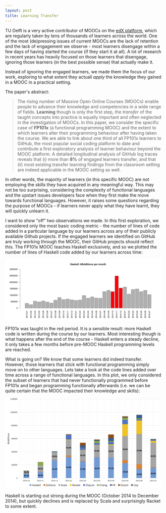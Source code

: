 ```yaml
---
layout: post
title: Learning Transfer
---
```


TU Delft is a very active contributor of MOOCs on the [edX platform](https://www.edx.org/), 
which are regularly taken by tens of thousands of learners across the world. One of the most (de)pressing issues of
current MOOCs are the lack of retention and the lack of engagement we observe - most learners disengage within a few days
of having started the course (if they start it at all). A lot of research in recent years has heavily focused on those learners
that disengage, ignoring those learners (in the best possible sense) that actually make it.

Instead of ignoring the engaged learners, we made them the focus of our work, exploring to what extent they 
actuall *apply* the knowledge they gained in a MOOC in a practical setting.

The paper's abstract:

>The rising number of Massive Open Online Courses (MOOCs) enable people to advance their knowledge 
>and competencies in a wide range of fields. **Learning** though is only the first step, the 
>*transfer* of the taught concepts into practice is equally important and often neglected in the investigation of MOOCs. 
>In this paper, we consider the specific case of **FP101x** (a functional programming MOOC) and the extent to which learners 
>alter their programming behaviour after having taken the course. We are able to link about one third of all FP101x learners
>to GitHub, the most popular social coding platform to date and contribute a first exploratory analysis of learner behaviour 
>beyond the MOOC platform. A detailed longitudinal analysis of GitHub log traces reveals that (i) more than **8%** of engaged 
>learners transfer, and that (ii) most existing transfer learning findings from the classroom setting are indeed applicable 
>in the MOOC setting as well. 

In other words, the majority of learners (in this specific MOOC) are not employing the skills they have acquired
in any meaningful way. This may not be too surprising, considering the complexity of functional languages and the upstart issues
developers face when they first make the move towards functional languages. However, it raises some questions regarding the 
purpose of MOOCs - if learners never apply what they have learnt, they will quickly unlearn it. 

I want to show "off" two observations we made. In this first exploration, we considered only the most basic coding 
metric - the number of lines of code added in a particular language by our learners across any of their publicly 
available Github projects. If the engaged learners we identified on GitHub are truly working through the MOOC, their GitHub projects
should reflect this. The FP101x MOOC teaches Haskell exclusively, and so we plotted the number of lines of Haskell code added by our 
learners across time:

<img src="../img/haskell-additions-byMonth.png" width="800px">

FP101x was taught in the red period. It is a sensible result: more Haskell code is written during the course by our learners. Most interesting
though is what happens after the end of the course - Haskell enters a steady decline, it only takes a few months before pre-MOOC
Haskell programming levels are reached.

What is going on? We know that some learners did indeed transfer. 
However, those learners that stick with functional programming simply move on to other languages. Lets take a look at the
code lines added over time across a range of functional languages. In this plot, we only considered the subset of learners that had
never functionally programmed before FP101x and began programming functionally afterwards (i.e. we can be quite certain that the 
MOOC impacted their knowledge and skills):

<img src="../img/learning-transfer-languageDev.png" width="800px">

Haskell is starting out strong during the MOOC (October 2014 to December 2014), but quickly declines and is replaced by Scala and surprisingly
Racket to some extent.